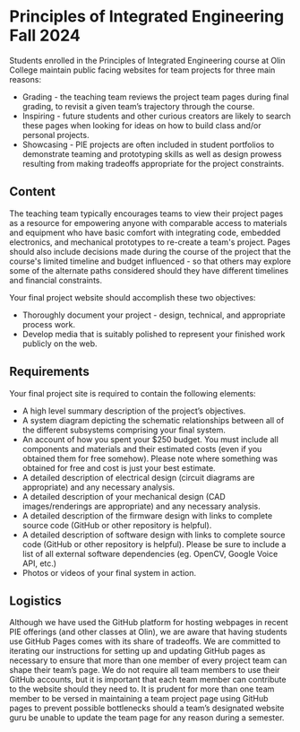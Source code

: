 # Principles of Integrated Engineering Fall 2024

Students enrolled in the Principles of Integrated Engineering course at Olin College maintain public facing websites for team projects for three main reasons:

* Grading - the teaching team reviews the project team pages during final grading, to revisit a given team’s trajectory through the course.
* Inspiring - future students and other curious creators are likely to search these pages when looking for ideas on how to build class and/or personal projects.
* Showcasing - PIE projects are often included in student portfolios to demonstrate teaming and prototyping skills as well as design prowess resulting from making tradeoffs appropriate for the project constraints.

## Content

The teaching team typically encourages teams to view their project pages as a resource for empowering anyone with comparable access to materials and equipment who have basic comfort with integrating code, embedded electronics, and mechanical prototypes to re-create a team's project. Pages should also include decisions made during the course of the project that the course's limited timeline and budget influenced - so that others may explore some of the alternate paths considered should they have different timelines and financial constraints.

Your final project website should accomplish these two objectives:

* Thoroughly document your project - design, technical, and appropriate process work.
* Develop media that is suitably polished to represent your finished work publicly on the web.

## Requirements

Your final project site is required to contain the following elements:

* A high level summary description of the project’s objectives.
* A system diagram depicting the schematic relationships between all of the different subsystems comprising your final system.
* An account of how you spent your $250 budget. You must include all components and materials and their estimated costs (even if you obtained them for free somehow). Please note where something was obtained for free and cost is just your best estimate.
* A detailed description of electrical design (circuit diagrams are appropriate) and any necessary analysis.
* A detailed description of your mechanical design (CAD images/renderings are appropriate) and any necessary analysis.
* A detailed description of the firmware design with links to complete source code (GitHub or other repository is helpful).
* A detailed description of software design with links to complete source code (GitHub or other repository is helpful). Please be sure to include a list of all external software dependencies (eg. OpenCV, Google Voice API, etc.)
* Photos or videos of your final system in action.


## Logistics

Although we have used the GitHub platform for hosting webpages in recent PIE offerings (and other classes at Olin), we are aware that having students use GitHub Pages comes with its share of tradeoffs. We are committed to iterating our instructions for setting up and updating GitHub pages as necessary to ensure that more than one member of every project team can shape their team’s page. We do not require all team members to use their GitHub accounts, but it is important that each team member can contribute to the website should they need to. It is prudent for more than one team member to be versed in maintaining a team project page using GitHub pages to prevent possible bottlenecks should a team’s designated website guru be unable to update the team page for any reason during a semester.
